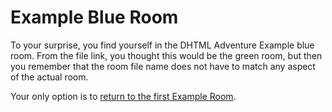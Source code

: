 # Example Blue Room

To your surprise, you find yourself in the DHTML Adventure Example
blue room. From the file link, you thought this would be the green
room, but then you remember that the room file name does not have to
match any aspect of the actual room.

Your only option is to
[return to the first Example Room](./ExampleFile.md).
